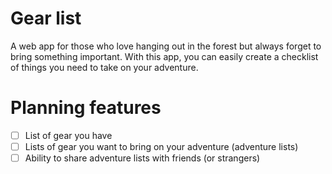 # Gear list

A web app for those who love hanging out in the forest but always forget to bring something important. With this app, you can easily create a checklist of things you need to take on your adventure.

# Planning features

- [ ] List of gear you have
- [ ] Lists of gear you want to bring on your adventure (adventure lists)
- [ ] Ability to share adventure lists with friends (or strangers)
